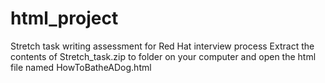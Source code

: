 # html_project
Stretch task writing assessment for Red Hat interview process
Extract the contents of Stretch_task.zip to folder on your computer and open the html file named HowToBatheADog.html 
